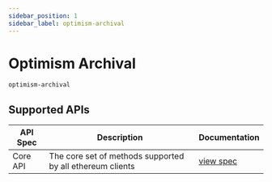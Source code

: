 ```yaml
---
sidebar_position: 1
sidebar_label: optimism-archival
---
```


# Optimism Archival

`optimism-archival`

## Supported APIs

| API Spec | Description                                               | Documentation                  |
| -------- | --------------------------------------------------------- | ------------------------------ |
| Core API | The core set of methods supported by all ethereum clients | [view spec](../specs/core-api) |
